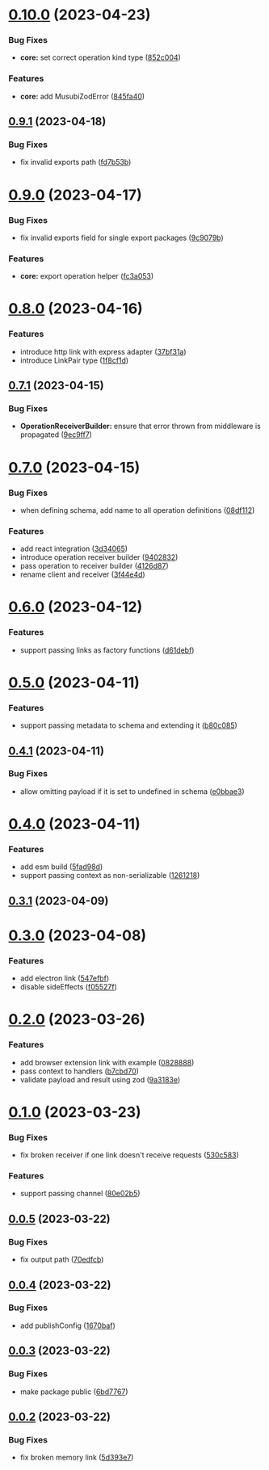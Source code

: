 # [0.10.0](https://github.com/TheUnderScorer/musubi/compare/core-v0.9.1...core-v0.10.0) (2023-04-23)


### Bug Fixes

* **core:** set correct operation kind type ([852c004](https://github.com/TheUnderScorer/musubi/commit/852c0049bd5e70fedaa8ff8ae0650d276c5c9f28))


### Features

* **core:** add MusubiZodError ([845fa40](https://github.com/TheUnderScorer/musubi/commit/845fa4007454fae3b1f45f2eb43bd126a1b06574))

## [0.9.1](https://github.com/TheUnderScorer/musubi/compare/core-v0.9.0...core-v0.9.1) (2023-04-18)


### Bug Fixes

* fix invalid exports path ([fd7b53b](https://github.com/TheUnderScorer/musubi/commit/fd7b53be9c5e9f02d295f8584001a3b637ea733e))

# [0.9.0](https://github.com/TheUnderScorer/musubi/compare/core-v0.8.0...core-v0.9.0) (2023-04-17)


### Bug Fixes

* fix invalid exports field for single export packages ([9c9079b](https://github.com/TheUnderScorer/musubi/commit/9c9079b6a31b840307e67ba1ea21a9142b778470))


### Features

* **core:** export operation helper ([fc3a053](https://github.com/TheUnderScorer/musubi/commit/fc3a0531bcf212c1f675c23e309777dc6fb14f16))

# [0.8.0](https://github.com/TheUnderScorer/musubi/compare/core-v0.7.1...core-v0.8.0) (2023-04-16)


### Features

* introduce http link with express adapter ([37bf31a](https://github.com/TheUnderScorer/musubi/commit/37bf31ac14229944233ec18f55e3df3deb41596e))
* introduce LinkPair type ([1f8cf1d](https://github.com/TheUnderScorer/musubi/commit/1f8cf1d65c533f17eee7de905a23629f3731f0ec))

## [0.7.1](https://github.com/TheUnderScorer/musubi/compare/core-v0.7.0...core-v0.7.1) (2023-04-15)


### Bug Fixes

* **OperationReceiverBuilder:** ensure that error thrown from middleware is propagated ([9ec9ff7](https://github.com/TheUnderScorer/musubi/commit/9ec9ff7b29a49d36ed8590c2ec7de46cddbf8cdc))

# [0.7.0](https://github.com/TheUnderScorer/musubi/compare/core-v0.6.0...core-v0.7.0) (2023-04-15)


### Bug Fixes

* when defining schema, add name to all operation definitions ([08df112](https://github.com/TheUnderScorer/musubi/commit/08df112caffe6a2d4c13e65416c81178d4c1acb7))


### Features

* add react integration ([3d34065](https://github.com/TheUnderScorer/musubi/commit/3d34065c360633bbc5915779d4f2da26caadcfa0))
* introduce operation receiver builder ([9402832](https://github.com/TheUnderScorer/musubi/commit/9402832f88505f119397a5f310764e92162069b0))
* pass operation to receiver builder ([4126d87](https://github.com/TheUnderScorer/musubi/commit/4126d87e11be4064ef01731431e9024355fdf0a3))
* rename client and receiver ([3f44e4d](https://github.com/TheUnderScorer/musubi/commit/3f44e4dd124ae69a79525b8bd68f04f164358c31))

# [0.6.0](https://github.com/TheUnderScorer/musubi/compare/core-v0.5.0...core-v0.6.0) (2023-04-12)


### Features

* support passing links as factory functions ([d61debf](https://github.com/TheUnderScorer/musubi/commit/d61debf5631943506b681c23379e62ce13469c26))

# [0.5.0](https://github.com/TheUnderScorer/musubi/compare/core-v0.4.1...core-v0.5.0) (2023-04-11)


### Features

* support passing metadata to schema and extending it ([b80c085](https://github.com/TheUnderScorer/musubi/commit/b80c085ab33c69bddba5676bb600eebe0c2e0247))

## [0.4.1](https://github.com/TheUnderScorer/musubi/compare/core-v0.4.0...core-v0.4.1) (2023-04-11)


### Bug Fixes

* allow omitting payload if it is set to undefined in schema ([e0bbae3](https://github.com/TheUnderScorer/musubi/commit/e0bbae3a142d31faccc40c710af5b7e7d807c718))

# [0.4.0](https://github.com/TheUnderScorer/musubi/compare/core-v0.3.1...core-v0.4.0) (2023-04-11)


### Features

* add esm build ([5fad98d](https://github.com/TheUnderScorer/musubi/commit/5fad98d1d21e19c3c4da5415257f2d40160b3fb8))
* support passing context as non-serializable ([1261218](https://github.com/TheUnderScorer/musubi/commit/126121807c394a67f1adedb4f60e12c37051ee8d))

## [0.3.1](https://github.com/TheUnderScorer/musubi/compare/core-v0.3.0...core-v0.3.1) (2023-04-09)

# [0.3.0](https://github.com/TheUnderScorer/musubi/compare/core-v0.2.0...core-v0.3.0) (2023-04-08)


### Features

* add electron link ([547efbf](https://github.com/TheUnderScorer/musubi/commit/547efbfe283e9a4e108cb550b574ce16eb93bff2))
* disable sideEffects ([f05527f](https://github.com/TheUnderScorer/musubi/commit/f05527fbc0fa7dfb57d64d274bc38c47eb563133))

# [0.2.0](https://github.com/TheUnderScorer/musubi/compare/core-v0.1.0...core-v0.2.0) (2023-03-26)


### Features

* add browser extension link with example ([0828888](https://github.com/TheUnderScorer/musubi/commit/08288885018593a6d2b06aa46fd04601549e5361))
* pass context to handlers ([b7cbd70](https://github.com/TheUnderScorer/musubi/commit/b7cbd70b481f17eb9fb5d7f25bd298b60df008f4))
* validate payload and result using zod ([9a3183e](https://github.com/TheUnderScorer/musubi/commit/9a3183e226f920d391ae9f85d806bd3725a233e6))

# [0.1.0](https://github.com/TheUnderScorer/musubi/compare/core-v0.0.5...core-v0.1.0) (2023-03-23)


### Bug Fixes

* fix broken receiver if one link doesn't receive requests ([530c583](https://github.com/TheUnderScorer/musubi/commit/530c5837b59eee5da9ad0812f0eab39d8b87decd))


### Features

* support passing channel ([80e02b5](https://github.com/TheUnderScorer/musubi/commit/80e02b50f39815c164b4f62c9f9a23b382168908))

## [0.0.5](https://github.com/TheUnderScorer/musubi/compare/core-v0.0.4...core-v0.0.5) (2023-03-22)


### Bug Fixes

* fix output path ([70edfcb](https://github.com/TheUnderScorer/musubi/commit/70edfcbe5ee5dcc2925749e77115ff44270046be))

## [0.0.4](https://github.com/TheUnderScorer/musubi/compare/core-v0.0.3...core-v0.0.4) (2023-03-22)


### Bug Fixes

* add publishConfig ([1670baf](https://github.com/TheUnderScorer/musubi/commit/1670baf7dc72861fe97885ff4197c64551055161))

## [0.0.3](https://github.com/TheUnderScorer/musubi/compare/core-v0.0.2...core-v0.0.3) (2023-03-22)


### Bug Fixes

* make package public ([6bd7767](https://github.com/TheUnderScorer/musubi/commit/6bd77676abd090ccde9e4257897e6c89d7d98508))

## [0.0.2](https://github.com/TheUnderScorer/musubi/compare/core-v0.0.1...core-v0.0.2) (2023-03-22)


### Bug Fixes

* fix broken memory link ([5d393e7](https://github.com/TheUnderScorer/musubi/commit/5d393e7d8432c1448a771babdcd7e9040b24b967))
